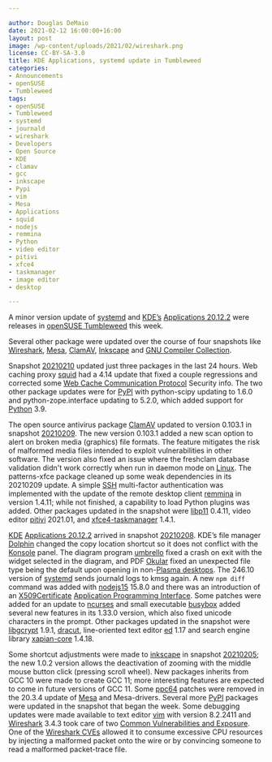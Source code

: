 ```yaml
---

author: Douglas DeMaio
date: 2021-02-12 16:00:00+16:00
layout: post
image: /wp-content/uploads/2021/02/wireshark.png
license: CC-BY-SA-3.0
title: KDE Applications, systemd update in Tumbleweed
categories:
- Announcements
- openSUSE
- Tumbleweed
tags:
- openSUSE
- Tumbleweed
- systemd
- journald
- wireshark
- Developers
- Open Source
- KDE
- clamav
- gcc
- inkscape
- Pypi
- vim
- Mesa
- Applications
- squid
- nodejs
- remmina
- Python 
- video editor 
- pitivi
- xfce4
- taskmanager
- image editor
- desktop

---
```


A minor version update of [systemd](https://freedesktop.org/wiki/Software/systemd/) and [KDE’s](https://kde.org) [Applications 20.12.2](https://kde.org/announcements/releases/2021-02-apps-update/) were releases in [openSUSE Tumbleweed](https://software.opensuse.org/distributions/tumbleweed) this week.

Several other package were updated over the course of four snapshots like [Wireshark](https://www.wireshark.org), [Mesa](https://www.mesa3d.org/), [ClamAV](https://www.clamav.net/), [Inkscape](https://inkscape.org/) and [GNU Compiler Collection](https://gcc.gnu.org/).

Snapshot [20210210](https://lists.opensuse.org/archives/list/factory@lists.opensuse.org/thread/B36XYXYDUY23D4CBPC42L7ASUNCA47VM/) updated just three packages in the last 24 hours. Web caching proxy [squid](http://www.squid-cache.org/) had a 4.14 update that fixed a couple regressions and corrected some [Web Cache Communication Protocol](https://en.wikipedia.org/wiki/Web_Cache_Communication_Protocol) Security info. The two other package updates were for [PyPI](https://pypi.org/) with python-scipy updating to 1.6.0 and python-zope.interface updating to 5.2.0, which added support for [Python](https://www.python.org/) 3.9.

The open source antivirus package [ClamAV](https://www.clamav.net/) updated to version 0.103.1 in snapshot [20210209](https://lists.opensuse.org/archives/list/factory@lists.opensuse.org/thread/57VUOJQCLTJ4MFRLGWVQQ5GQBEZAOE5J/). The new version 0.103.1 added a new scan option to alert on broken media (graphics) file formats. The feature mitigates the risk of malformed media files intended to exploit vulnerabilities in other software. The version also fixed an issue where the freshclam database validation didn't work correctly when run in daemon mode on [Linux](https://www.kernel.org/). The patterns-xfce package cleaned up some weak dependencies in its 20210209 update. A simple [SSH](https://en.wikipedia.org/wiki/SSH_(Secure_Shell)) multi-factor authentication was implemented with the update of the remote desktop client [remmina](https://remmina.org/) in version 1.4.11; while not finished, a capability to load Python plugins was added. Other packages updated in the snapshot were [libp11](https://github.com/OpenSC/libp11/releases) 0.4.11, video editor [pitivi](http://www.pitivi.org/) 2021.01, and [xfce4-taskmanager](https://linuxreviews.org/Xfce_Task_Manager) 1.4.1.

[KDE](https://kde.org) [Applications 20.12.2](https://kde.org/announcements/releases/2021-02-apps-update/) arrived in snapshot [20210208](https://lists.opensuse.org/archives/list/factory@lists.opensuse.org/thread/HQMGWL3OQ4YDB4RFPHYFAONWBIMXFWUH/). KDE’s file manager [Dolphin](https://apps.kde.org/en/dolphin) changed the copy location shortcut so it does not conflict with the [Konsole](https://konsole.kde.org/) panel. The diagram program [umbrello](https://umbrello.kde.org/) fixed a crash on exit with the widget selected in the diagram, and PDF [Okular](https://okular.kde.org/) fixed an unexpected file type being the default upon opening in non-[Plasma desktops](https://kde.org/plasma-desktop/). The 246.10 version of [systemd](https://freedesktop.org/wiki/Software/systemd/) sends journald logs to kmsg again. A new `npm diff` command was added with [nodejs15](https://nodejs.org/en/) 15.8.0 and there was an introduction of an [X509Certificate](https://en.wikipedia.org/wiki/X.509) [Application Programming Interface](https://en.wikipedia.org/wiki/API). Some patches were added for an update to [ncurses](https://en.wikipedia.org/wiki/Ncurses) and small executable [busybox](https://busybox.net/) added several new features in its 1.33.0 version, which also fixed unicode characters in the prompt. Other packages updated in the snapshot were [libgcrypt](https://gnupg.org/software/libgcrypt/index.html) 1.9.1, [dracut](https://en.wikipedia.org/wiki/Dracut_(software)), line-oriented text editor [ed](https://www.gnu.org/software/ed/ed.html) 1.17 and search engine library [xapian-core](https://xapian.org/) 1.4.18.

Some shortcut adjustments were made to [inkscape](https://inkscape.org/) in snapshot [20210205](https://lists.opensuse.org/archives/list/factory@lists.opensuse.org/thread/PMARMX7ASWNGL743YBMIRWH67ODMYATF/); the new 1.0.2 version allows the deactivation of zooming with the middle mouse button click (pressing scroll wheel). New packages inherits from GCC 10 were made to create GCC 11; more interesting features are expected to come in future versions of GCC 11. Some [ppc64](https://en.wikipedia.org/wiki/Ppc64) patches were removed in the 20.3.4 update of [Mesa](https://www.mesa3d.org/) and Mesa-drivers. Several more [PyPI](https://pypi.org/)  packages were updated in the snapshot that began the week. Some debugging updates were made available to text editor [vim](https://www.vim.org/) with version 8.2.2411 and [Wireshark](https://www.wireshark.org) 3.4.3 took care of two [Common Vulnerabilities and Exposure](https://en.wikipedia.org/wiki/Common_Vulnerabilities_and_Exposures). One of the [Wireshark CVEs](https://www.wireshark.org/security/wnpa-sec-2021-01) allowed it to consume excessive CPU resources by injecting a malformed packet onto the wire or by convincing someone to read a malformed packet-trace file.
